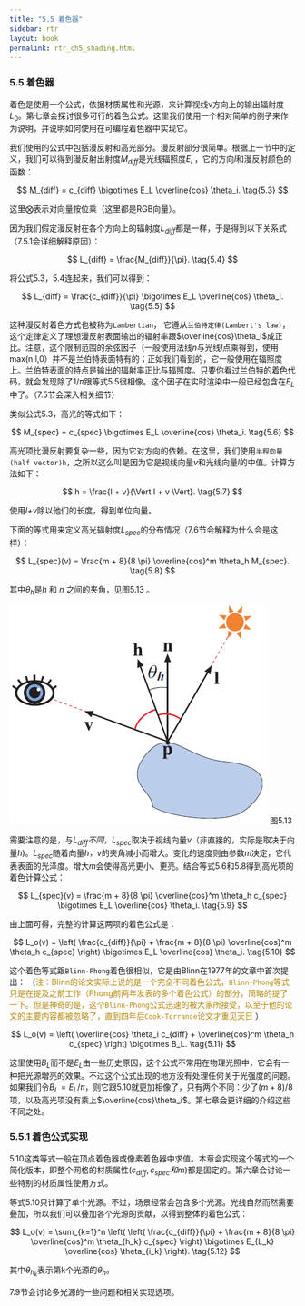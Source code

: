 ```yaml
---
title: "5.5 着色器"
sidebar: rtr
layout: book
permalink: rtr_ch5_shading.html
---
```


### 5.5 着色器
着色是使用一个公式，依据材质属性和光源，来计算视线v方向上的输出辐射度$L_0$。第七章会探讨很多可行的着色公式。这里我们使用一个相对简单的例子来作为说明，并说明如何使用在可编程着色器中实现它。

我们使用的公式中包括漫反射和高光部分。漫反射部分很简单。根据上一节中的定义，我们可以得到漫反射出射度$M_{diff}$是光线辐照度$E_L$，它的方向*l*和漫反射颜色的函数：

$$
M_{diff} = c_{diff} \bigotimes E_L \overline{cos} \theta_i.    \tag{5.3}
$$

这里$\bigotimes$表示对向量按位乘（这里都是RGB向量）。

因为我们假定漫反射在各个方向上的辐射度$L_{diff}$都是一样，于是得到以下关系式（7.5.1会详细解释原因）：

$$
L_{diff} = \frac{M_{diff}}{\pi}. \tag{5.4}
$$

将公式5.3，5.4连起来，我们可以得到：

$$
L_{diff} = \frac{c_{diff}}{\pi} \bigotimes E_L \overline{cos} \theta_i. \tag{5.5}
$$

这种漫反射着色方式也被称为`Lambertian`， 它遵从`兰伯特定律(Lambert's law)`，这个定律定义了理想漫反射表面输出的辐射率跟$\overline{cos}\theta_i$成正比。注意，这个限制范围的余弦因子（一般使用法线*n*与光线*l*点乘得到，使用max(n·l,0）并不是兰伯特表面特有的；正如我们看到的，它一般使用在辐照度上。兰伯特表面的特点是输出的辐射率正比与辐照度。只要你看过兰伯特的着色代码，就会发现除了$1/\pi$跟等式5.5很相像。这个因子在实时渲染中一般已经包含在$E_L$中了。（7.5节会深入相关细节）

类似公式5.3，高光的等式如下：

$$
M_{spec} = c_{spec} \bigotimes E_L \overline{cos} \theta_i.    \tag{5.6}
$$

高光项比漫反射要复杂一些，因为它对方向的依赖。在这里，我们使用`半程向量(half vector)h`，之所以这么叫是因为它是视线向量*v*和光线向量*l*的中值。计算方法如下：

$$
h = \frac{l + v}{\Vert l + v \Vert}.        \tag{5.7}
$$

使用*l+v*除以他们的长度，得到单位向量。

下面的等式用来定义高光辐射度$L_{spec}$的分布情况（7.6节会解释为什么会是这样）：

$$
L_{spec}(v) = \frac{m + 8}{8 \pi} \overline{cos}^m \theta_h M_{spec}.   \tag{5.8}
$$

其中$\theta_h$是*h* 和 *n* 之间的夹角，见图5.13 。

![图](/images/RTR3.05.13.png)
图5.13

需要注意的是，与$L_{diff}不同，L_{spec}$取决于视线向量*v*（非直接的，实际是取决于向量*h*)。$L_{spec}$随着向量*h，v*的夹角减小而增大。变化的速度则由参数*m*决定，它代表表面的光泽度。增大*m*会使得高光更小、更亮。结合等式5.6和5.8得到高光项的着色计算公式：

$$
L_{spec}(v) = \frac{m + 8}{8 \pi} \overline{cos}^m \theta_h c_{spec} \bigotimes E_L \overline{cos} \theta_i.   \tag{5.9}
$$

由上面可得，完整的计算这两项的着色公式是：

$$
L_o(v) = \left( \frac{c_{diff}}{\pi} + \frac{m + 8}{8 \pi} \overline{cos}^m \theta_h c_{spec} \right) \bigotimes E_L \overline{cos} \theta_i.   \tag{5.10}
$$

这个着色等式跟`Blinn-Phong`着色很相似，它是由Blinn在1977年的文章中首次提出：
（<font color="DarkGoldenRod">注：Blinn的论文实际上说的是一个完全不同着色公式，`Blinn-Phong`等式只是在提及之前工作（Phong前两年发表的多个着色公式）的部分，简略的提了一下。但是神奇的是，这个`Blinn-Phong`公式迅速的被大家所接受，以至于他的论文的主要内容都被忽略了，直到四年后`Cook-Torrance`论文才重见天日 </font>）

$$
L_o(v) = \left( \overline{cos} \theta_i c_{diff} + \overline{cos}^m \theta_h c_{spec} \right) \bigotimes B_L.  \tag{5.11}
$$

这里使用$B_L$而不是$E_L$由一些历史原因，这个公式不常用在物理光照中，它会有一种把光源增亮的效果。不过这个公式出现的地方没有处理任何关于光强度的问题。如果我们令$B_L = E_L/\pi$，则它跟5.10就更加相像了，只有两个不同：少了$(m + 8)/8$项，以及高光项没有乘上$\overline{cos}\theta_i$。第七章会更详细的介绍这些不同之处。


### 5.5.1 着色公式实现
5.10这类等式一般在顶点着色器或像素着色器中求值。本章会实现这个等式的一个简化版本，即整个网格的材质属性($c_{diff}, c_{spec}和m$)都是固定的。第六章会讨论一些特别的材质属性使用方式。

等式5.10只计算了单个光源。不过，场景经常会包含多个光源。光线自然而然需要叠加，所以我们可以叠加各个光源的贡献，以得到整体的着色公式：

$$
L_o(v) = \sum_{k=1}^n \left( \left( \frac{c_{diff}}{\pi} + \frac{m + 8}{8 \pi} \overline{cos}^m \theta_{h_k} c_{spec} \right) \bigotimes E_{L_k} \overline{cos} \theta_{i_k} \right). \tag{5.12}
$$

其中$\theta_{h_k}$表示第k个光源的$\theta_h$。

7.9节会讨论多光源的一些问题和相关实现选项。




